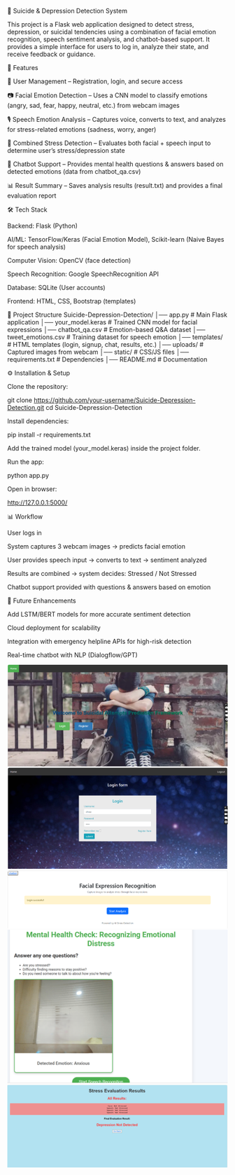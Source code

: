 🧠 Suicide & Depression Detection System

This project is a Flask web application designed to detect stress, depression, or suicidal tendencies using a combination of facial emotion recognition, speech sentiment analysis, and chatbot-based support. It provides a simple interface for users to log in, analyze their state, and receive feedback or guidance.

🚀 Features

👤 User Management – Registration, login, and secure access

📷 Facial Emotion Detection – Uses a CNN model to classify emotions (angry, sad, fear, happy, neutral, etc.) from webcam images

🎙 Speech Emotion Analysis – Captures voice, converts to text, and analyzes for stress-related emotions (sadness, worry, anger)

📝 Combined Stress Detection – Evaluates both facial + speech input to determine user’s stress/depression state

🤖 Chatbot Support – Provides mental health questions & answers based on detected emotions (data from chatbot_qa.csv)

📊 Result Summary – Saves analysis results (result.txt) and provides a final evaluation report

🛠️ Tech Stack

Backend: Flask (Python)

AI/ML: TensorFlow/Keras (Facial Emotion Model), Scikit-learn (Naive Bayes for speech analysis)

Computer Vision: OpenCV (face detection)

Speech Recognition: Google SpeechRecognition API

Database: SQLite (User accounts)

Frontend: HTML, CSS, Bootstrap (templates)

📂 Project Structure
Suicide-Depression-Detection/
│── app.py                  # Main Flask application
│── your_model.keras        # Trained CNN model for facial expressions
│── chatbot_qa.csv          # Emotion-based Q&A dataset
│── tweet_emotions.csv      # Training dataset for speech emotion
│── templates/              # HTML templates (login, signup, chat, results, etc.)
│── uploads/                # Captured images from webcam
│── static/                 # CSS/JS files
│── requirements.txt        # Dependencies
│── README.md               # Documentation

⚙️ Installation & Setup

Clone the repository:

git clone https://github.com/your-username/Suicide-Depression-Detection.git
cd Suicide-Depression-Detection


Install dependencies:

pip install -r requirements.txt


Add the trained model (your_model.keras) inside the project folder.

Run the app:

python app.py


Open in browser:

http://127.0.0.1:5000/

📊 Workflow

User logs in

System captures 3 webcam images → predicts facial emotion

User provides speech input → converts to text → sentiment analyzed

Results are combined → system decides: Stressed / Not Stressed

Chatbot support provided with questions & answers based on emotion

📌 Future Enhancements

Add LSTM/BERT models for more accurate sentiment detection

Cloud deployment for scalability


Integration with emergency helpline APIs for high-risk detection

Real-time chatbot with NLP (Dialogflow/GPT)

![home](https://github.com/latha-shree/Suicide-Depression-Detection-System/blob/main/home.png)
![login](https://github.com/latha-shree/Suicide-Depression-Detection-System/blob/main/login.png)
![any](https://github.com/latha-shree/Suicide-Depression-Detection-System/blob/main/analys.png)
![face](https://github.com/latha-shree/Suicide-Depression-Detection-System/blob/main/face.png)
![stress](https://github.com/latha-shree/Suicide-Depression-Detection-System/blob/main/stress_result.png)


